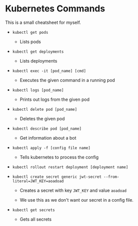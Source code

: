 # Kubernetes Commands

This is a small cheatsheet for myself.

- `kubectl get pods`
  
  - Lists pods

- `kubectl get deployments`
  
  - Lists deployments

- `kubectl exec -it [pod_name] [cmd]`
  
  - Executes the given command in a running pod

- `kubectl logs [pod_name]`
  
  - Prints out logs from the given pod

- `kubectl delete pod [pod_name]`
  
  - Deletes the given pod

- `kubectl describe pod [pod_name]`
  
  - Get information about a bot

- `kubectl apply -f [config file name]`
  
  - Tells kubernetes to process the config

- `kubectl rollout restart deployment [deployment name]`

- `kubectl create secret generic jwt-secret --from-literal=JWT_KEY=aoadoad`
  
  - Creates a secret with key `JWT_KEY` and value `aoadoad`
  
  - We use this as we don't want our secret in a config file.

- `kubectl get secrets`
  
  - Gets all secrets

